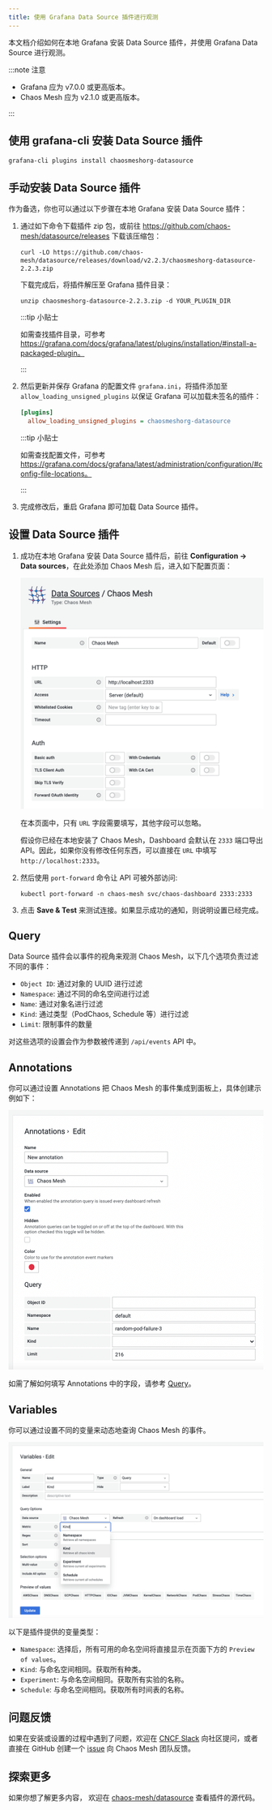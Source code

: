 ```yaml
---
title: 使用 Grafana Data Source 插件进行观测
---
```


本文档介绍如何在本地 Grafana 安装 Data Source 插件，并使用 Grafana Data Source 进行观测。

:::note 注意

- Grafana 应为 v7.0.0 或更高版本。
- Chaos Mesh 应为 v2.1.0 或更高版本。

:::

## 使用 grafana-cli 安装 Data Source 插件

```shell
grafana-cli plugins install chaosmeshorg-datasource
```

## 手动安装 Data Source 插件

作为备选，你也可以通过以下步骤在本地 Grafana 安装 Data Source 插件：

1. 通过如下命令下载插件 zip 包，或前往 https://github.com/chaos-mesh/datasource/releases 下载该压缩包：

   ```shell
   curl -LO https://github.com/chaos-mesh/datasource/releases/download/v2.2.3/chaosmeshorg-datasource-2.2.3.zip
   ```

   下载完成后，将插件解压至 Grafana 插件目录：

   ```shell
   unzip chaosmeshorg-datasource-2.2.3.zip -d YOUR_PLUGIN_DIR
   ```

   :::tip 小贴士

   如需查找插件目录，可参考 https://grafana.com/docs/grafana/latest/plugins/installation/#install-a-packaged-plugin。

   :::

2. 然后更新并保存 Grafana 的配置文件 `grafana.ini`，将插件添加至 `allow_loading_unsigned_plugins` 以保证 Grafana 可以加载未签名的插件：

   ```ini
   [plugins]
     allow_loading_unsigned_plugins = chaosmeshorg-datasource
   ```

   :::tip 小贴士

   如需查找配置文件，可参考 https://grafana.com/docs/grafana/latest/administration/configuration/#config-file-locations。

   :::

3. 完成修改后，重启 Grafana 即可加载 Data Source 插件。

## 设置 Data Source 插件

1. 成功在本地 Grafana 安装 Data Source 插件后，前往 **Configuration -> Data sources**，在此处添加 Chaos Mesh 后，进入如下配置页面：

   ![配置页面](img/grafana/settings.png)

   在本页面中，只有 `URL` 字段需要填写，其他字段可以忽略。

   假设你已经在本地安装了 Chaos Mesh，Dashboard 会默认在 `2333` 端口导出 API。因此，如果你没有修改任何东西，可以直接在 `URL` 中填写 `http://localhost:2333`。

2. 然后使用 `port-forward` 命令让 API 可被外部访问:

   ```shell
   kubectl port-forward -n chaos-mesh svc/chaos-dashboard 2333:2333
   ```

3. 点击 **Save & Test** 来测试连接。如果显示成功的通知，则说明设置已经完成。

## Query

Data Source 插件会以事件的视角来观测 Chaos Mesh，以下几个选项负责过滤不同的事件：

- `Object ID`: 通过对象的 UUID 进行过滤
- `Namespace`: 通过不同的命名空间进行过滤
- `Name`: 通过对象名进行过滤
- `Kind`: 通过类型（PodChaos, Schedule 等）进行过滤
- `Limit`: 限制事件的数量

对这些选项的设置会作为参数被传递到 `/api/events` API 中。

## Annotations

你可以通过设置 Annotations 把 Chaos Mesh 的事件集成到面板上，具体创建示例如下：

![Annotations](img/grafana/annotations.png)

如需了解如何填写 Annotations 中的字段，请参考 [Query](#query)。

## Variables

你可以通过设置不同的变量来动态地查询 Chaos Mesh 的事件。

![Variables](img/grafana/variables.png)

以下是插件提供的变量类型：

- `Namespace`: 选择后，所有可用的命名空间将直接显示在页面下方的 `Preview of values`。
- `Kind`: 与命名空间相同。获取所有种类。
- `Experiment`: 与命名空间相同。获取所有实验的名称。
- `Schedule`: 与命名空间相同。获取所有时间表的名称。

## 问题反馈

如果在安装或设置的过程中遇到了问题，欢迎在 [CNCF Slack](https://cloud-native.slack.com/archives/C0193VAV272) 向社区提问，或者直接在 GitHub 创建一个 [issue](https://github.com/chaos-mesh/datasource/issues) 向 Chaos Mesh 团队反馈。

## 探索更多

如果你想了解更多内容， 欢迎在 [chaos-mesh/datasource](https://github.com/chaos-mesh/datasource) 查看插件的源代码。
